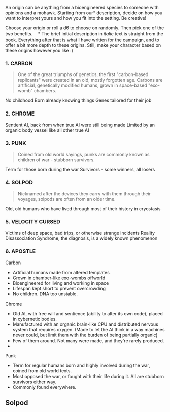 An origin can be anything from a bioengineered species to someone with opinions and a mohawk. Starting from our* description, decide on how you want to interpret yours and how you fit into the setting. Be creative!

Choose your origin or roll a d6 to choose on randomly. Then pick one of the two benefits.
ㅤ* The brief initial description in *italic* text is straight from the book. Everything after that is what I have written for the campaign, and to offer a bit more depth to these origins. Still, make your character based on these origins however you like :)

### 1. CARBON
> One of the great triumphs of genetics, the first "carbon-based replicants" were created in an old, mostly forgotten age. Carbons are artificial, genetically modified humans, grown in space-based "exo-womb" chambers. 


No childhood
Born already knowing things
Genes tailored for their job







### 2. CHROME
>  


Sentient AI, back from when true AI were still being made
Limited by an organic body vessel like all other true AI



### 3. PUNK
> Coined from old world sayings, punks are commonly known as children of war - stubborn survivors. 


Term for those born during the war
Survivors - some winners, all losers



### 4. SOLPOD
> Nicknamed after the devices they carry with them through their voyages, solpods are often from an older time.


Old, old humans who have lived through most of their history in cryostasis



### 5. VELOCITY CURSED
> 


Victims of deep space, bad trips, or otherwise strange incidents
Reality Disassociation Syndrome, the diagnosis, is a widely known phenomenon



### 6. APOSTLE








Carbon
- Artificial humans made from altered templates
- Grown in chamber-like exo-wombs offworld
- Bioengineered for living and working in space
- Lifespan kept short to prevent overcrowding
- No children. DNA too unstable.


Chrome
- Old AI, with free will and sentience (ability to alter its own code), placed in cybernetic bodies.
- Manufactured with an organic brain-like CPU and distributed nervous system that requires oxygen.
	(Made to let the AI think in a way machines never could, but limit them with the burden of being partially organic)
- Few of them around. Not many were made, and they're rarely produced.
- 


Punk
- Term for regular humans born and highly involved during the war, coined from old world texts.
- Most opposed the war, or fought with their life during it. All are stubborn survivors either way.
- Commonly found everywhere.


Solpod
- 